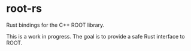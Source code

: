 # root-rs
 Rust bindings for the C++ ROOT library.

This is a work in progress. The goal is to provide a safe Rust interface to ROOT.

